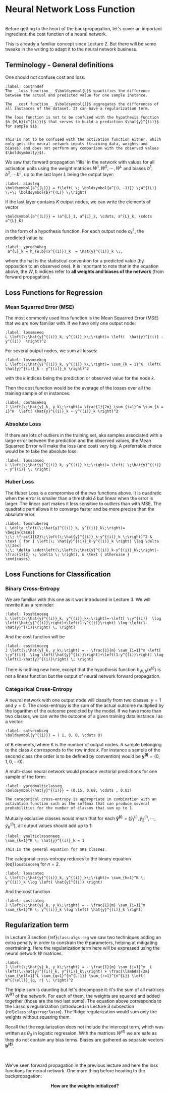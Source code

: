 # Neural Network Loss Function

&nbsp;  
Before getting to the heart of the backpropagation, let's cover an important ingredient: the cost function of a neural network.

This is already a familiar concept since Lecture 2. But there will be some tweaks in the writing to adapt it to the neural network business.

## Terminology - General definitions
One should not confuse cost and loss.

````{prf:definition}
:label: costnndef
The __loss function__ $\boldsymbol{L}$ quantifies the difference between the actual and predicted value for one sample instance.

The __cost function__ $\boldsymbol{J}$ aggregates the differences of all instances of the dataset. It can have a regularization term.
````

```{warning}
The loss function is not to be confused with the hypothesis function $h_{W,b}(x^{(i)})$ that serves to build a prediction $\hat{y}^{(i)}$ for sample $i$.


This is not to be confused with the activation function either, which only gets the neural network inputs (training data, weights and biases) and does not perform any comparison with the observed values $\boldsymbol{y}$).
```

We saw that forward propagation 'fills' in the network with values for all activation units using the weight matrices $W^1, W^2, \cdots, W^{L}$ and biases $b^1, b^2, \cdots b^L$, up to the last layer $L$ being the output layer:
```{math}
:label: aLasteq
\boldsymbol{a^{(L)}} = f\left( \; \boldsymbol{a^{(L -1)}} \;W^{(L)} \;+\; \boldsymbol{b}^{(L)} \;\right)
```

If the last layer contains $K$ output nodes, we can write the elements of vector 
```{math}
\boldsymbol{a^{(L)}} = (a^{L}_1, a^{L}_2, \cdots, a^{L}_k, \cdots a^{L}_K)
```
in the form of a hypothesis function. For each output node $a^{L}_k$, the predicted value is:
```{math}
:label: ypredhWbeq
 a^{L}_k = h_{W,b}(x^{(i)})_k  = \hat{y}^{(i)}_k \;,
```
where the hat is the statistical convention for a predicted value (by opposition to an observed one).
It is important to note that in the equation above, the $W,b$ indices refer to __all weights and biases of the network__ (from forward propagation).

## Loss Functions for Regression

### Mean Squarred Error (MSE)
The most commonly used loss function is the Mean Squarred Error (MSE) that we are now familiar with. If we have only one output node:
```{math}
:label: lossmseeq
L \left(\;\hat{y}^{(i)}_k, y^{(i)}_k\;\right)= \left(  \hat{y}^{(i)} - y^{(i)}  \right)^2
```
For several output nodes, we sum all losses:

```{math}
:label: lossmsekeq
L \left(\;\hat{y}^{(i)}_k, y^{(i)}_k\;\right)= \sum_{k = 1}^K  \left( \hat{y}^{(i)}_k - y^{(i)}_k \right)^2
```
with the $k$ indices being the prediction or observed value for the node $k$.

Then the cost function would be the average of the losses over all the training sample of $m$ instances:
```{math}
:label: costmsekeq
J \left(\;\hat{y}_k, y_k\;\right)= \frac{1}{2m} \sum_{i=1}^m \sum_{k = 1}^K  \left( \hat{y}^{(i)}_k - y^{(i)}_k \right)^2
```


### Absolute Loss
If there are lots of outliers in the training set, aka samples associated with a large error between the prediction and the observed values, the Mean Squarred Errror will make the loss (and cost) very big. A preferrable choice would be to take the absolute loss:
```{math}
:label: lossabseq
L \left(\;\hat{y}^{(i)}_k, y^{(i)}_k\;\right)= \left| \;\hat{y}^{(i)} - y^{(i)} \; \right|
```

### Huber Loss
The Huber Loss is a compromise of the two functions above. It is quadratic when the error is smaller than a threshold $\delta$ but linear when the error is larger. The linear part makes it less sensitive to outliers than with MSE. The quadratic part allows it to converge faster and be more precise than the absolute error.
```{math}
:label: losshubereq
L_\delta \left(\;\hat{y}^{(i)}_k, y^{(i)}_k\;\right)= 
\begin{cases}
\;\; \frac{1}{2}\;\left(\;\hat{y}^{(i)}_k-y^{(i)}_k \;\right)^2 & \text { for } \left|\; \hat{y}^{(i)}_k-y^{(i)}_k \right| \leq \delta \\[2ex]
\;\; \delta \cdot\left(\;\left|\;\hat{y}^{(i)}_k-y^{(i)}_k\;\right|-\frac{1}{2} \; \delta \; \right), & \text { otherwise }
\end{cases}
```

## Loss Functions for Classification

### Binary Cross-Entropy
We are familiar with this one as it was introduced in Lecture 3. We will rewrite it as a reminder: 

```{math}
:label: lossbinceeq
L \left(\;\hat{y}^{(i)}_k, y^{(i)}_k\;\right)=-\left[ \;y^{(i)}  \log \left(\hat{y}^{(i)}\right)+\left(1-y^{(i)}\right) \log \left(1-\hat{y}^{(i)}\right) \; \right]
```
And the cost function will be

```{math}
:label: costbinceeq
J \left(\;\hat{y}_k, y_k\;\right) = - \frac{1}{m} \sum_{i=1}^m \left[ \;y^{(i)}  \log \left(\hat{y}^{(i)}\right)+\left(1-y^{(i)}\right) \log \left(1-\hat{y}^{(i)}\right) \; \right] 
```
There is nothing new here, except that the hypothesis function $h_{W,b}(x^{(i)})$ is not a linear function but the output of neural network forward propagation.

### Categorical Cross-Entropy
A neural network with one output node will classify from two classes: $y=1$ and $y=0$. The cross-entropy is the sum of the actual outcome multiplied by the logarithm of the outcome predicted by the model. If we have more than two classes, we can write the outcome of a given training data instance $i$ as a vector:
```{math}
:label: catvecobseq
\boldsymbol{y^{(i)}} = ( 1, 0, 0, \cdots 0)
```
of K elements, where K is the number of output nodes. A sample belonging to the class $k$ corresponds to the row index $k$. For instance a sample of the second class (the order is to be defined by convention) would be $\boldsymbol{y^{(i)}} = (0, 1, 0, \cdots 0 )$. 

A multi-class neural network would produce vectorial predictions for one sample of the form:
```{math}
:label: ypredmulticlasseq
\boldsymbol{\hat{y}^{(i)}} = (0.15, 0.68, \cdots , 0.03)
```
````{margin}
The categorical cross-entropy is appropriate in combination with an activation function such as the softmax that can produce several probabilities for the number of classes that sum up to 1.
````
Mutually exclusive classes would mean that for each $\boldsymbol{\hat{y}^{(i)}} = (\hat{y}^{(i)}_1, \hat{y}^{(i)}_2, \cdots, \hat{y}^{(i)}_K)$, all output values should add up to 1:
```{math}
:label: ymulticlassoneeq
\sum_{k=1}^K \; \hat{y}^{(i)}_k = 1
```
````{margin}
This is the general equation for $K$ classes.
````
The categorial cross-entropy reduces to the binary equation {eq}`lossbinceeq` for $n =2$.
```{math}
:label: losscateq
L \left(\;\hat{y}^{(i)}_k, y^{(i)}_k\;\right)= \sum_{k=1}^K \; y^{(i)}_k \log \left( \hat{y}^{(i)} \right) 
```

And the cost function

```{math}
:label: costcateq
J \left(\;\hat{y}_k, y_k\;\right) = - \frac{1}{m} \sum_{i=1}^m \sum_{k=1}^K \; y^{(i)}_k \log \left( \hat{y}^{(i)}_k \right) 
```

## Regularization term
In Lecture 3 section {ref}`class:algs:reg` we saw two techniques adding an extra penalty in order to constrain the $\theta$ parameters, helping at mitigating overtraining. Here the regularization term here will be expressed using the neural network $W$ matrices.

```{math}
:label: 
J \left(\;\hat{y}_k, y_k\;\right) = - \frac{1}{m} \sum_{i=1}^m  L \left(\;\hat{y}^{(i)}_k, y^{(i)}_k\;\right) + \frac{\lambda}{2m} \sum_{\ell=1}^L \sum_{q=1}^{n^{L-1}} \sum_{r=1}^{n^{L}} \left( W^{(\ell)}_{q, r} \; \right)^2
```

The triple sum is daunting but let's decompose it: it's the sum of all matrices $W^{(\ell)}$ of the network. For each of them, the weights are squared and added together (those are the two last sums). The equation above corresponds to the Lasso's regularization (introduced in Lecture 3 subsection {ref}`class:algs:reg:lasso`). The Ridge regularization would sum only the weights without squaring them.

Recall that the regularization does not include the intercept term, which was written as $\theta_0$ in logistic regression. With the matrices $W^{(\ell)}$ we are safe as they do not contain any bias terms. Biases are gathered as separate vectors $\boldsymbol{b^{(\ell)}}$. 

&nbsp;

We've seen forward propagation in the previous lecture and here the loss functions for neural network. One more thing before heading to the backpropagation:
 
__<center>How are the weights initialized?</center>__